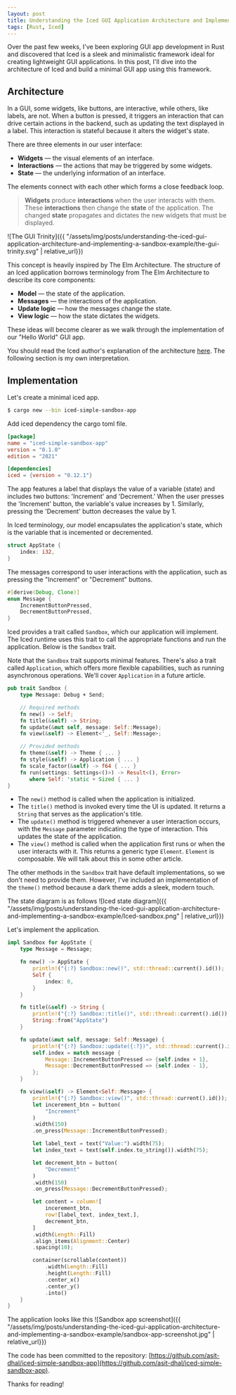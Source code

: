 ```yaml
---
layout: post
title: Understanding the Iced GUI Application Architecture and Implementing a Sandbox Example
tags: [Rust, Iced]
---
```


Over the past few weeks, I've been exploring GUI app development in Rust and discovered that Iced is a sleek and minimalistic framework ideal for creating lightweight GUI applications. In this post, I'll dive into the architecture of Iced and build a minimal GUI app using this framework.

## Architecture

In a GUI, some widgets, like buttons, are interactive, while others, like labels, are not. When a button is pressed, it triggers an interaction that can drive certain actions in the backend, such as updating the text displayed in a label. This interaction is stateful because it alters the widget's state.

There are three elements in our user interface:

- **Widgets** — the visual elements of an interface.
- **Interactions** — the actions that may be triggered by some widgets.
- **State** — the underlying information of an interface.

The elements connect with each other which forms a close feedback loop.

> **Widgets** produce **interactions** when the user interacts with them. These **interactions** then change the **state** of the application. The changed **state** propagates and dictates the new widgets that must be displayed. 

![The GUI Trinity]({{ "/assets/img/posts/understanding-the-iced-gui-application-architecture-and-implementing-a-sandbox-example/the-gui-trinity.svg" | relative_url}})

 This concept is heavily inspired by The Elm Architecture. The structure of an Iced application borrows terminology from The Elm Architecture to describe its core components:

* **Model** — the state of the application.
* **Messages** — the interactions of the application.
* **Update logic** — how the messages change the state.
* **View logic** — how the state dictates the widgets.

These ideas will become clearer as we walk through the implementation of our "Hello World" GUI app.

You should read the Iced author's explanation of the architecture [here](https://book.iced.rs/architecture.html). The following section is my own interpretation.

## Implementation

Let's create a minimal iced app.

```bash
$ cargo new --bin iced-simple-sandbox-app
```

Add iced dependency the cargo toml file.

```conf
[package]
name = "iced-simple-sandbox-app"
version = "0.1.0"
edition = "2021"

[dependencies]
iced = {version = "0.12.1"}
```

The app features a label that displays the value of a variable (state) and includes two buttons: 'Increment' and 'Decrement.' When the user presses the 'Increment' button, the variable's value increases by 1. Similarly, pressing the 'Decrement' button decreases the value by 1. 

In Iced terminology, our model encapsulates the application's state, which is the variable that is incemented or decremented.

```rust
struct AppState {
    index: i32,
}
```

The messages correspond to user interactions with the application, such as pressing the "Increment" or "Decrement" buttons.

```rust
#[derive(Debug, Clone)]
enum Message {
    IncrementButtonPressed,
    DecrementButtonPressed,
}
```

Iced provides a trait called `Sandbox`, which our application will implement. The Iced runtime uses this trait to call the appropriate functions and run the application. Below is the `Sandbox` trait.

Note that the `Sandbox` trait supports minimal features. There's also a trait called `Application`, which offers more flexible capabilities, such as running asynchronous operations. We'll cover `Application` in a future article.

```rust
pub trait Sandbox {
    type Message: Debug + Send;

    // Required methods
    fn new() -> Self;
    fn title(&self) -> String;
    fn update(&mut self, message: Self::Message);
    fn view(&self) -> Element<'_, Self::Message>;

    // Provided methods
    fn theme(&self) -> Theme { ... }
    fn style(&self) -> Application { ... }
    fn scale_factor(&self) -> f64 { ... }
    fn run(settings: Settings<()>) -> Result<(), Error>
       where Self: 'static + Sized { ... }
}
```
- The `new()` method is called when the application is initialized.
- The `title()` method is invoked every time the UI is updated. It returns a `String` that serves as the application's title.
- The `update()` method is triggered whenever a user interaction occurs, with the `Message` parameter indicating the type of interaction. This updates the state of the application.
- The `view()` method is called when the application first runs or when the user interacts with it. This returns a generic type `Element`. `Element` is composable. We will talk about this in some other article. 

The other methods in the `Sandbox` trait have default implementations, so we don't need to provide them. However, I've included an implementation of the `theme()` method because a dark theme adds a sleek, modern touch.

The state diagram is as follows
![Iced state diagram]({{ "/assets/img/posts/understanding-the-iced-gui-application-architecture-and-implementing-a-sandbox-example/Iced-sandbox.png" | relative_url}})

Let's implement the application.

```rust
impl Sandbox for AppState {
    type Message = Message;

    fn new() -> AppState {
        println!("{:?} Sandbox::new()", std::thread::current().id());
        Self {
            index: 0,
        }
    }

    fn title(&self) -> String {
        println!("{:?} Sandbox::title()", std::thread::current().id());
        String::from("AppState")
    }

    fn update(&mut self, message: Self::Message) {
        println!("{:?} Sandbox::update({:?})", std::thread::current().id(), message);
        self.index = match message {
            Message::IncrementButtonPressed => {self.index + 1},
            Message::DecrementButtonPressed => {self.index - 1},
        };
    }

    fn view(&self) -> Element<Self::Message> {
        println!("{:?} Sandbox::view()", std::thread::current().id());
        let incerement_btn = button(
            "Increment"
        )
        .width(150)
        .on_press(Message::IncrementButtonPressed);

        let label_text = text("Value:").width(75);
        let index_text = text(self.index.to_string()).width(75);

        let decrement_btn = button(
            "Decrement"
        )
        .width(150)
        .on_press(Message::DecrementButtonPressed);

        let content = column![
            incerement_btn,
            row![label_text, index_text,],
            decrement_btn,
        ]
        .width(Length::Fill)
        .align_items(Alignment::Center)
        .spacing(10);

        container(scrollable(content))
            .width(Length::Fill)
            .height(Length::Fill)
            .center_x()
            .center_y()
            .into()
    }
}
```

The application looks like this
![Sandbox app screenshot]({{ "/assets/img/posts/understanding-the-iced-gui-application-architecture-and-implementing-a-sandbox-example/sandbox-app-screenshot.jpg" | relative_url}})

The code has been committed to the repository: [https://github.com/asit-dhal/iced-simple-sandbox-app](https://github.com/asit-dhal/iced-simple-sandbox-app).

Thanks for reading!